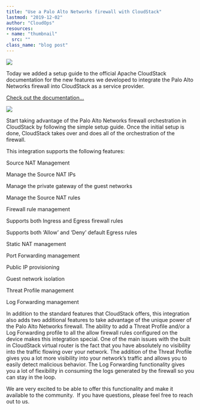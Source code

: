 ```yaml
---
title: "Use a Palo Alto Networks firewall with CloudStack"
lastmod: "2019-12-02"
author: "CloudOps"
resources:
- name: "thumbnail"
  src: ""
class_name: "blog post"
---
```


<img src="/images/blog/post/Promises.png" class="main-blog-image">

<p>Today we added a setup guide to the official Apache CloudStack documentation for the new features we developed to integrate the Palo Alto Networks firewall into CloudStack as a service provider.</p>

<p><a href="http://docs.cloudstack.apache.org/en/latest/adminguide/networking/palo_alto_config.html" target="_blank" rel="noopener noreferrer">Check out the documentation…</a></p>

<img src="/images/blog/post/palo_alto_design_22.png" class="main-blog-image">

<p>Start taking advantage of the Palo Alto Networks firewall orchestration in CloudStack by following the simple setup guide. Once the initial setup is done, CloudStack takes over and does all of the orchestration of the firewall.</p>

<p>This integration supports the following features:</p>

<div class="tabbed-text">
<p>Source NAT Management
<div class="tabbed-text">
<p>Manage the Source NAT IPs</p>
<p>Manage the private gateway of the guest networks</p>
<p>Manage the Source NAT rules</p>
</div>
</p>
<p>Firewall rule management
<div class="tabbed-text">
<p>Supports both Ingress and Egress firewall rules</p>
<p>Supports both ‘Allow’ and ‘Deny’ default Egress rules</p>
</div>
</p>
<p>Static NAT management</p>
<p>Port Forwarding management</p>
<p>Public IP provisioning</p>
<p>Guest network isolation</p>
<p>Threat Profile management</p>
<p>Log Forwarding management</p>
</div>

<p>In addition to the standard features that CloudStack offers, this integration also adds two additional features to take advantage of the unique power of the Palo Alto Networks firewall. The ability to add a Threat Profile and/or a Log Forwarding profile to all the allow firewall rules configured on the device makes this integration special. One of the main issues with the built in CloudStack virtual router is the fact that you have absolutely no visibility into the traffic flowing over your network. The addition of the Threat Profile gives you a lot more visibility into your network’s traffic and allows you to easily detect malicious behavior. The Log Forwarding functionality gives you a lot of flexibility in consuming the logs generated by the firewall so you can stay in the loop.</p>

<p>We are very excited to be able to offer this functionality and make it available to the community. &nbsp;If you have questions, please feel free to reach out to us.</p>